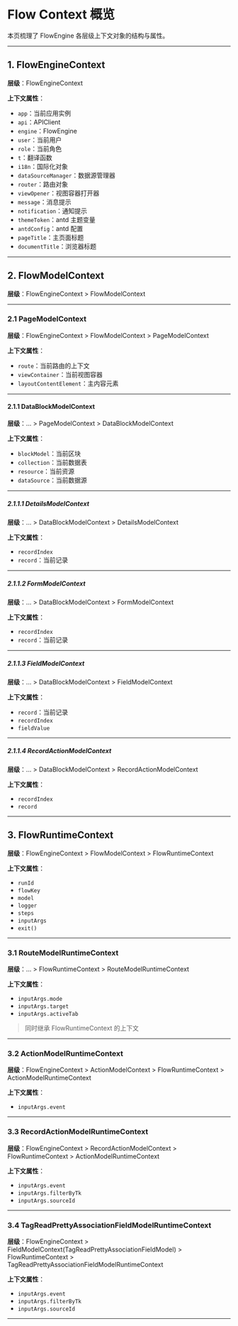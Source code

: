 # Flow Context 概览

本页梳理了 FlowEngine 各层级上下文对象的结构与属性。

---

## 1. FlowEngineContext

**层级**：FlowEngineContext

**上下文属性**：

- `app`：当前应用实例
- `api`：APIClient
- `engine`：FlowEngine
- `user`：当前用户
- `role`：当前角色
- `t`：翻译函数
- `i18n`：国际化对象
- `dataSourceManager`：数据源管理器
- `router`：路由对象
- `viewOpener`：视图容器打开器
- `message`：消息提示
- `notification`：通知提示
- `themeToken`：antd 主题变量
- `antdConfig`：antd 配置
- `pageTitle`：主页面标题
- `documentTitle`：浏览器标题

---

## 2. FlowModelContext

**层级**：FlowEngineContext > FlowModelContext

---

### 2.1 PageModelContext

**层级**：FlowEngineContext > FlowModelContext > PageModelContext

**上下文属性**：

- `route`：当前路由的上下文
- `viewContainer`：当前视图容器
- `layoutContentElement`：主内容元素

---

#### 2.1.1 DataBlockModelContext

**层级**：... > PageModelContext > DataBlockModelContext

**上下文属性**：

- `blockModel`：当前区块
- `collection`：当前数据表
- `resource`：当前资源
- `dataSource`：当前数据源

---

##### 2.1.1.1 DetailsModelContext

**层级**：... > DataBlockModelContext > DetailsModelContext

**上下文属性**：

- `recordIndex`
- `record`：当前记录

---

##### 2.1.1.2 FormModelContext

**层级**：... > DataBlockModelContext > FormModelContext

**上下文属性**：

- `recordIndex`
- `record`：当前记录

---

##### 2.1.1.3 FieldModelContext

**层级**：... > DataBlockModelContext > FieldModelContext

**上下文属性**：

- `record`：当前记录
- `recordIndex`
- `fieldValue`

---

##### 2.1.1.4 RecordActionModelContext

**层级**：... > DataBlockModelContext > RecordActionModelContext

**上下文属性**：

- `recordIndex`
- `record`

---

## 3. FlowRuntimeContext

**层级**：FlowEngineContext > FlowModelContext > FlowRuntimeContext

**上下文属性**：

- `runId`
- `flowKey`
- `model`
- `logger`
- `steps`
- `inputArgs`
- `exit()`

---

### 3.1 RouteModelRuntimeContext

**层级**：... > FlowRuntimeContext > RouteModelRuntimeContext

**上下文属性**：

- `inputArgs.mode`
- `inputArgs.target`
- `inputArgs.activeTab`

> 同时继承 FlowRuntimeContext 的上下文

---

### 3.2 ActionModelRuntimeContext

**层级**：FlowEngineContext > ActionModelContext > FlowRuntimeContext > ActionModelRuntimeContext

**上下文属性**：

- `inputArgs.event`

---

### 3.3 RecordActionModelRuntimeContext

**层级**：FlowEngineContext > RecordActionModelContext > FlowRuntimeContext > ActionModelRuntimeContext

**上下文属性**：

- `inputArgs.event`
- `inputArgs.filterByTk`
- `inputArgs.sourceId`

---

### 3.4 TagReadPrettyAssociationFieldModelRuntimeContext

**层级**：FlowEngineContext > FieldModelContext(TagReadPrettyAssociationFieldModel) > FlowRuntimeContext > TagReadPrettyAssociationFieldModelRuntimeContext

**上下文属性**：

- `inputArgs.event`
- `inputArgs.filterByTk`
- `inputArgs.sourceId`

---